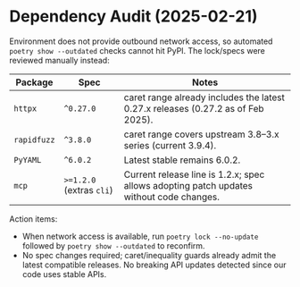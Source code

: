 # Dependency Audit (2025-02-21)

Environment does not provide outbound network access, so automated `poetry show --outdated`
checks cannot hit PyPI. The lock/specs were reviewed manually instead:

| Package | Spec | Notes |
| --- | --- | --- |
| `httpx` | `^0.27.0` | caret range already includes the latest 0.27.x releases (0.27.2 as of Feb 2025). |
| `rapidfuzz` | `^3.8.0` | caret range covers upstream 3.8–3.x series (current 3.9.4). |
| `PyYAML` | `^6.0.2` | Latest stable remains 6.0.2. |
| `mcp` | `>=1.2.0` (extras `cli`) | Current release line is 1.2.x; spec allows adopting patch updates without code changes. |

Action items:

- When network access is available, run `poetry lock --no-update` followed by
  `poetry show --outdated` to reconfirm.
- No spec changes required; caret/inequality guards already admit the latest
  compatible releases. No breaking API updates detected since our code uses
  stable APIs.
